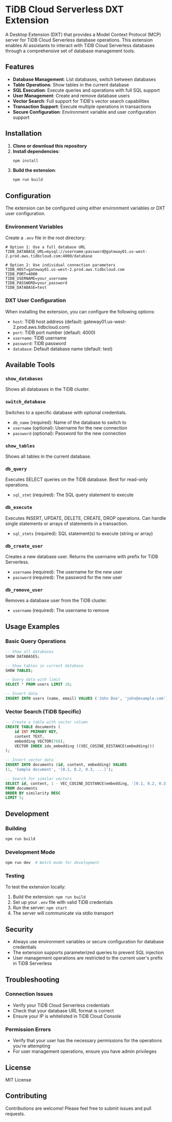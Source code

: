 # TiDB Cloud Serverless DXT Extension

A Desktop Extension (DXT) that provides a Model Context Protocol (MCP) server for TiDB Cloud Serverless database operations. This extension enables AI assistants to interact with TiDB Cloud Serverless databases through a comprehensive set of database management tools.

## Features

- **Database Management**: List databases, switch between databases
- **Table Operations**: Show tables in the current database
- **SQL Execution**: Execute queries and operations with full SQL support
- **User Management**: Create and remove database users
- **Vector Search**: Full support for TiDB's vector search capabilities
- **Transaction Support**: Execute multiple operations in transactions
- **Secure Configuration**: Environment variable and user configuration support

## Installation

1. **Clone or download this repository**
2. **Install dependencies**:
   ```bash
   npm install
   ```
3. **Build the extension**:
   ```bash
   npm run build
   ```

## Configuration

The extension can be configured using either environment variables or DXT user configuration.

### Environment Variables

Create a `.env` file in the root directory:

```env
# Option 1: Use a full database URL
TIDB_DATABASE_URL=mysql://username:password@gateway01.us-west-2.prod.aws.tidbcloud.com:4000/database

# Option 2: Use individual connection parameters
TIDB_HOST=gateway01.us-west-2.prod.aws.tidbcloud.com
TIDB_PORT=4000
TIDB_USERNAME=your_username
TIDB_PASSWORD=your_password
TIDB_DATABASE=test
```

### DXT User Configuration

When installing the extension, you can configure the following options:

- `host`: TiDB host address (default: gateway01.us-west-2.prod.aws.tidbcloud.com)
- `port`: TiDB port number (default: 4000)
- `username`: TiDB username
- `password`: TiDB password
- `database`: Default database name (default: test)

## Available Tools

### `show_databases`
Shows all databases in the TiDB cluster.

### `switch_database`
Switches to a specific database with optional credentials.
- `db_name` (required): Name of the database to switch to
- `username` (optional): Username for the new connection
- `password` (optional): Password for the new connection

### `show_tables`
Shows all tables in the current database.

### `db_query`
Executes SELECT queries on the TiDB database. Best for read-only operations.
- `sql_stmt` (required): The SQL query statement to execute

### `db_execute`
Executes INSERT, UPDATE, DELETE, CREATE, DROP operations. Can handle single statements or arrays of statements in a transaction.
- `sql_stmts` (required): SQL statement(s) to execute (string or array)

### `db_create_user`
Creates a new database user. Returns the username with prefix for TiDB Serverless.
- `username` (required): The username for the new user
- `password` (required): The password for the new user

### `db_remove_user`
Removes a database user from the TiDB cluster.
- `username` (required): The username to remove

## Usage Examples

### Basic Query Operations
```sql
-- Show all databases
SHOW DATABASES;

-- Show tables in current database
SHOW TABLES;

-- Query data with limit
SELECT * FROM users LIMIT 10;

-- Insert data
INSERT INTO users (name, email) VALUES ('John Doe', 'john@example.com');
```

### Vector Search (TiDB Specific)
```sql
-- Create a table with vector column
CREATE TABLE documents (
    id INT PRIMARY KEY,
    content TEXT,
    embedding VECTOR(768),
    VECTOR INDEX idx_embedding ((VEC_COSINE_DISTANCE(embedding)))
);

-- Insert vector data
INSERT INTO documents (id, content, embedding) VALUES 
(1, 'Sample document', '[0.1, 0.2, 0.3, ...]');

-- Search for similar vectors
SELECT id, content, 1 - VEC_COSINE_DISTANCE(embedding, '[0.1, 0.2, 0.3, ...]') AS similarity
FROM documents
ORDER BY similarity DESC
LIMIT 5;
```

## Development

### Building
```bash
npm run build
```

### Development Mode
```bash
npm run dev  # Watch mode for development
```

### Testing
To test the extension locally:

1. Build the extension: `npm run build`
2. Set up your `.env` file with valid TiDB credentials
3. Run the server: `npm start`
4. The server will communicate via stdio transport

## Security

- Always use environment variables or secure configuration for database credentials
- The extension supports parameterized queries to prevent SQL injection
- User management operations are restricted to the current user's prefix in TiDB Serverless

## Troubleshooting

### Connection Issues
- Verify your TiDB Cloud Serverless credentials
- Check that your database URL format is correct
- Ensure your IP is whitelisted in TiDB Cloud Console

### Permission Errors
- Verify that your user has the necessary permissions for the operations you're attempting
- For user management operations, ensure you have admin privileges

## License

MIT License

## Contributing

Contributions are welcome! Please feel free to submit issues and pull requests.